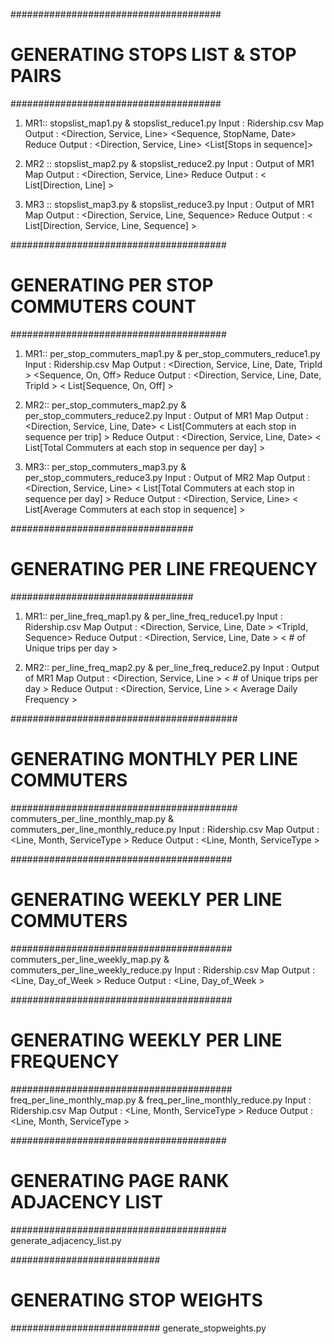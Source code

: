 ######################################
# GENERATING STOPS LIST & STOP PAIRS #
######################################
1. MR1:: stopslist_map1.py & stopslist_reduce1.py
    Input : Ridership.csv
    Map Output : <Direction, Service, Line> <Sequence, StopName, Date>
    Reduce Output : <Direction, Service, Line> <List[Stops in sequence]>

2. MR2 :: stopslist_map2.py & stopslist_reduce2.py
    Input : Output of MR1
    Map Output : <Stop Pair>  <Direction, Service, Line>
    Reduce Output : <Stop Pair> < List[Direction, Line] >

3. MR3 :: stopslist_map3.py & stopslist_reduce3.py
    Input : Output of MR1
    Map Output : <Stop Name>  <Direction, Service, Line, Sequence>
    Reduce Output : <Stop Name> < List[Direction, Service, Line, Sequence] >


#######################################
# GENERATING PER STOP COMMUTERS COUNT #
#######################################
1. MR1:: per_stop_commuters_map1.py & per_stop_commuters_reduce1.py
    Input : Ridership.csv
    Map Output : <Direction, Service, Line, Date, TripId > <Sequence, On, Off>
    Reduce Output : <Direction, Service, Line, Date, TripId > < List[Sequence, On, Off] >

2. MR2:: per_stop_commuters_map2.py & per_stop_commuters_reduce2.py
    Input : Output of MR1
    Map Output : <Direction, Service, Line, Date> < List[Commuters at each stop in sequence per trip] >
    Reduce Output : <Direction, Service, Line, Date> < List[Total Commuters at each stop in sequence per day] >

3. MR3:: per_stop_commuters_map3.py & per_stop_commuters_reduce3.py
    Input : Output of MR2
    Map Output : <Direction, Service, Line> < List[Total Commuters at each stop in sequence per day] >
    Reduce Output : <Direction, Service, Line> < List[Average Commuters at each stop in sequence] >


#################################
# GENERATING PER LINE FREQUENCY #
#################################
1. MR1:: per_line_freq_map1.py & per_line_freq_reduce1.py
    Input : Ridership.csv
    Map Output : <Direction, Service, Line, Date > <TripId, Sequence>
    Reduce Output : <Direction, Service, Line, Date > < # of Unique trips per day >


2. MR2:: per_line_freq_map2.py & per_line_freq_reduce2.py
    Input : Output of MR1
    Map Output : <Direction, Service, Line > < # of Unique trips per day >
    Reduce Output : <Direction, Service, Line > < Average Daily Frequency >


#########################################
# GENERATING MONTHLY PER LINE COMMUTERS #
#########################################
commuters_per_line_monthly_map.py & commuters_per_line_monthly_reduce.py
    Input : Ridership.csv
    Map Output : <Line, Month, ServiceType > <Commuters>
    Reduce Output : <Line, Month, ServiceType > <Total Commuters>


########################################
# GENERATING WEEKLY PER LINE COMMUTERS #
########################################
commuters_per_line_weekly_map.py & commuters_per_line_weekly_reduce.py
    Input : Ridership.csv
    Map Output : <Line, Day_of_Week > <Commuters>
    Reduce Output : <Line, Day_of_Week > <Total Commuters>


########################################
# GENERATING WEEKLY PER LINE FREQUENCY #
########################################
freq_per_line_monthly_map.py & freq_per_line_monthly_reduce.py
    Input : Ridership.csv
    Map Output : <Line, Month, ServiceType > <TripId>
    Reduce Output : <Line, Month, ServiceType > <Frequency>


#######################################
# GENERATING PAGE RANK ADJACENCY LIST #
#######################################
generate_adjacency_list.py


###########################
# GENERATING STOP WEIGHTS #
###########################
generate_stopweights.py
